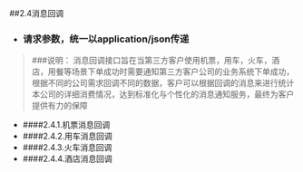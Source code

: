 ##2.4消息回调
- ### 请求参数，统一以application/json传递


>###说明：
消息回调接口旨在当第三方客户使用机票，用车，火车，酒店，用餐等场景下单成功时需要通知第三方客户公司的业务系统下单成功，根据不同的公司需求回调不同的数据，客户可以根据回调的消息来进行统计本公司的详细消费情况，达到标准化与个性化的消息通知服务，最终为客户提供有力的保障



- ####2.4.1.机票消息回调
- ####2.4.2.用车消息回调
- ####2.4.3.火车消息回调
- ####2.4.4.酒店消息回调